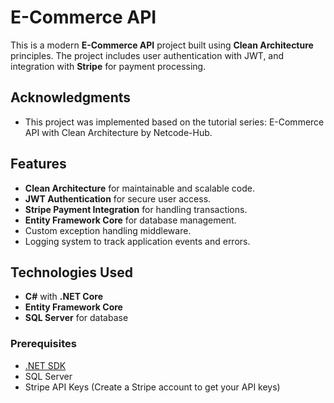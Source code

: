 # E-Commerce API

This is a modern **E-Commerce API** project built using **Clean Architecture** principles. The project includes user authentication with JWT, and integration with **Stripe** for payment processing.


## Acknowledgments
- This project was implemented based on the tutorial series: E-Commerce API with Clean Architecture by Netcode-Hub.

## Features

- **Clean Architecture** for maintainable and scalable code.
- **JWT Authentication** for secure user access.
- **Stripe Payment Integration** for handling transactions.
- **Entity Framework Core** for database management.
- Custom exception handling middleware.
- Logging system to track application events and errors.

## Technologies Used

- **C#** with **.NET Core**
- **Entity Framework Core**
- **SQL Server** for database

### Prerequisites
- [.NET SDK](https://dotnet.microsoft.com/download)
- SQL Server
- Stripe API Keys (Create a Stripe account to get your API keys)

